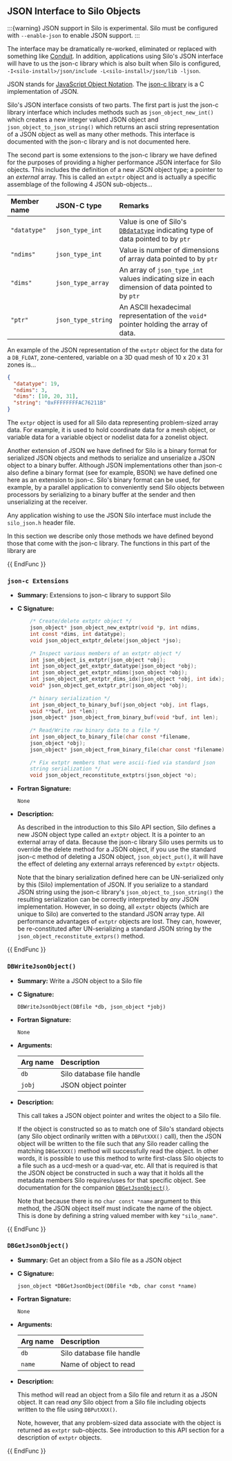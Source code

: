 ## JSON Interface to Silo Objects

:::{warning}
JSON support in Silo is experimental.
Silo must be configured with `--enable-json` to enable JSON support.
:::

The interface may be dramatically re-worked, eliminated or replaced with something like [Conduit](https://llnl-conduit.readthedocs.io/en/latest/).
In addition, applications using Silo's JSON interface will have to us the json-c library which is also built when Silo is configured, `-I<silo-install>/json/include -L<silo-install>/json/lib -ljson`.

JSON stands for [JavaScript Object Notation](https://json.org).
The [json-c library](https://github.com/json-c/json-c/wiki) is a C implementation of JSON.

Silo's JSON interface consists of two parts.
The first part is just the json-c library interface which includes methods such as `json_object_new_int()` which creates a new integer valued JSON object and `json_object_to_json_string()` which returns an ascii string representation of a JSON object as well as many other methods.
This interface is documented with the json-c library and is not documented here.

The second part is some extensions to the json-c library we have defined for the purposes of providing a higher performance JSON interface for Silo objects.
This includes the definition of a new JSON object type; a pointer to an *external* array.
This is called an `extptr` object and is actually a specific assemblage of the following 4 JSON sub-objects...

Member name | JSON-C type | Remarks
:--- | :--- | :---
`"datatype"` | `json_type_int` | Value is one of Silo's [`DBdatatype`](header.md#dbdatatype) indicating type of data pointed to by `ptr`
`"ndims"` | `json_type_int` | Value is number of dimensions of array data pointed to by `ptr`
`"dims"` | `json_type_array` | An array of `json_type_int` values indicating size in each dimension of data pointed to by `ptr`
`"ptr"` | `json_type_string` | An ASCII hexadecimal representation of the `void*` pointer holding the array of data.

An example of the JSON representation of the `extptr` object for the data for a `DB_FLOAT`, zone-centered, variable on a 3D quad mesh of 10 x 20 x 31 zones is... 

```JSON
{
  "datatype": 19,
  "ndims": 3,
  "dims": [10, 20, 31],
  "string": "0xFFFFFFFFAC76211B"
}
```

The `extpr` object is used for all Silo data representing problem-sized array data.
For example, it is used to hold coordinate data for a mesh object, or variable data for a variable object or nodelist data for a zonelist object.

Another extension of JSON we have defined for Silo is a binary format for serialized JSON objects and methods to serialize and unserialize a JSON object to a binary buffer.
Although JSON implementations other than json-c also define a binary format (see for example, BSON) we have defined one here as an extension to json-c.
Silo's binary format can be used, for example, by a parallel application to conveniently send Silo objects between processors by serializing to a binary buffer at the sender and then unserializing at the receiver.

Any application wishing to use the JSON Silo interface must include the `silo_json.h` header file.

In this section we describe only those methods we have defined beyond those that come with the json-c library.
The functions in this part of the library are

{{ EndFunc }}

### `json-c Extensions`

* **Summary:** Extensions to json-c library to support Silo

* **C Signature:**

  ```C
      /* Create/delete extptr object */
      json_object* json_object_new_extptr(void *p, int ndims,
      int const *dims, int datatype);
      void json_object_extptr_delete(json_object *jso);
      
      /* Inspect various members of an extptr object */
      int json_object_is_extptr(json_object *obj);
      int json_object_get_extptr_datatype(json_object *obj);
      int json_object_get_extptr_ndims(json_object *obj);
      int json_object_get_extptr_dims_idx(json_object *obj, int idx);
      void* json_object_get_extptr_ptr(json_object *obj);
      
      /* binary serialization */
      int json_object_to_binary_buf(json_object *obj, int flags,
      void **buf, int *len);
      json_object* json_object_from_binary_buf(void *buf, int len);
      
      /* Read/Write raw binary data to a file */
      int json_object_to_binary_file(char const *filename,
      json_object *obj);
      json_object* json_object_from_binary_file(char const *filename);
      
      /* Fix extptr members that were ascii-fied via standard json
      string serialization */
      void json_object_reconstitute_extptrs(json_object *o);
  ```

* **Fortran Signature:**

  ```
  None
  ```

* **Description:**

  As described in the introduction to this Silo API section, Silo defines a new JSON object type called an `extptr` object.
  It is a pointer to an external array of data.
  Because the json-c library Silo uses permits us to override the delete method for a JSON object, if you use the standard json-c method of deleting a JSON object, `json_object_put()`, it will have the effect of deleting any external arrays referenced by `extptr` objects.

  Note that the binary serialization defined here can be UN-serialized only by this (Silo) implementation of JSON.
  If you serialize to a standard JSON string using the json-c library's `json_object_to_json_string()` the resulting serialization can be correctly interpreted by *any* JSON implementation.
  However, in so doing, all `extptr` objects (which are unique to Silo) are converted to the standard JSON array type.
  All performance advantages of `extptr` objects are lost.
  They can, however, be re-constituted after UN-serializing a standard JSON string by the  `json_object_reconstitute_extprs()` method.

{{ EndFunc }}

### `DBWriteJsonObject()`

* **Summary:** Write a JSON object to a Silo file

* **C Signature:**

  ```
  DBWriteJsonObject(DBfile *db, json_object *jobj)
  ```

* **Fortran Signature:**

  ```
  None
  ```

* **Arguments:**

  Arg name | Description
  :---|:---
  `db` | Silo database file handle
  `jobj` | JSON object pointer


* **Description:**

  This call takes a JSON object pointer and writes the object to a Silo file.

  If the object is constructed so as to match one of Silo's standard objects (any Silo object ordinarily written with a `DBPutXXX()` call), then the JSON object will be written to the file such that any Silo reader calling the matching `DBGetXXX()` method will successfully read the object.
  In other words, it is possible to use this method to write first-class Silo objects to a file such as a ucd-mesh or a quad-var, etc.
  All that is required is that the JSON object be constructed in such a way that it holds all the metadata members Silo requires/uses for that specific object.
  See documentation for the companion [`DBGetJsonObject()`](#dbgetjsonobject).

  Note that because there is no `char const *name` argument to this method, the JSON object itself must indicate the name of the object.
  This is done by defining a string valued member with key `"silo_name"`.

{{ EndFunc }}

### `DBGetJsonObject()`

* **Summary:** Get an object from a Silo file as a JSON object

* **C Signature:**

  ```
  json_object *DBGetJsonObject(DBfile *db, char const *name)
  ```

* **Fortran Signature:**

  ```
  None
  ```

* **Arguments:**

  Arg name | Description
  :---|:---
  `db` | Silo database file handle
  `name` | Name of object to read

* **Description:**

  This method will read an object from a Silo file and return it as a JSON object.
  It can read *any* Silo object from a Silo file including objects written to the file using `DBPutXXX()`.

  Note, however, that any problem-sized data associate with the object is returned as `extptr` sub-objects.
  See introduction to this API section for a description of `extptr` objects.


{{ EndFunc }}

